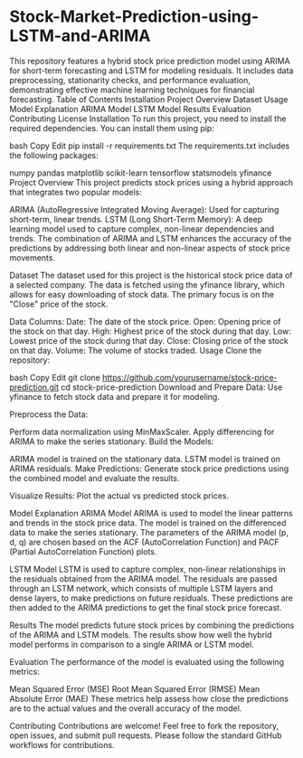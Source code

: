 # Stock-Market-Prediction-using-LSTM-and-ARIMA
This repository features a hybrid stock price prediction model using ARIMA for short-term forecasting and LSTM for modeling residuals. It includes data preprocessing, stationarity checks, and performance evaluation, demonstrating effective machine learning techniques for financial forecasting.
Table of Contents
Installation
Project Overview
Dataset
Usage
Model Explanation
ARIMA Model
LSTM Model
Results
Evaluation
Contributing
License
Installation
To run this project, you need to install the required dependencies. You can install them using pip:

bash
Copy
Edit
pip install -r requirements.txt
The requirements.txt includes the following packages:

numpy
pandas
matplotlib
scikit-learn
tensorflow
statsmodels
yfinance
Project Overview
This project predicts stock prices using a hybrid approach that integrates two popular models:

ARIMA (AutoRegressive Integrated Moving Average): Used for capturing short-term, linear trends.
LSTM (Long Short-Term Memory): A deep learning model used to capture complex, non-linear dependencies and trends.
The combination of ARIMA and LSTM enhances the accuracy of the predictions by addressing both linear and non-linear aspects of stock price movements.

Dataset
The dataset used for this project is the historical stock price data of a selected company. The data is fetched using the yfinance library, which allows for easy downloading of stock data. The primary focus is on the "Close" price of the stock.

Data Columns:
Date: The date of the stock price.
Open: Opening price of the stock on that day.
High: Highest price of the stock during that day.
Low: Lowest price of the stock during that day.
Close: Closing price of the stock on that day.
Volume: The volume of stocks traded.
Usage
Clone the repository:

bash
Copy
Edit
git clone https://github.com/yourusername/stock-price-prediction.git
cd stock-price-prediction
Download and Prepare Data: Use yfinance to fetch stock data and prepare it for modeling.

Preprocess the Data:

Perform data normalization using MinMaxScaler.
Apply differencing for ARIMA to make the series stationary.
Build the Models:

ARIMA model is trained on the stationary data.
LSTM model is trained on ARIMA residuals.
Make Predictions: Generate stock price predictions using the combined model and evaluate the results.

Visualize Results: Plot the actual vs predicted stock prices.

Model Explanation
ARIMA Model
ARIMA is used to model the linear patterns and trends in the stock price data. The model is trained on the differenced data to make the series stationary. The parameters of the ARIMA model (p, d, q) are chosen based on the ACF (AutoCorrelation Function) and PACF (Partial AutoCorrelation Function) plots.

LSTM Model
LSTM is used to capture complex, non-linear relationships in the residuals obtained from the ARIMA model. The residuals are passed through an LSTM network, which consists of multiple LSTM layers and dense layers, to make predictions on future residuals. These predictions are then added to the ARIMA predictions to get the final stock price forecast.

Results
The model predicts future stock prices by combining the predictions of the ARIMA and LSTM models. The results show how well the hybrid model performs in comparison to a single ARIMA or LSTM model.

Evaluation
The performance of the model is evaluated using the following metrics:

Mean Squared Error (MSE)
Root Mean Squared Error (RMSE)
Mean Absolute Error (MAE)
These metrics help assess how close the predictions are to the actual values and the overall accuracy of the model.

Contributing
Contributions are welcome! Feel free to fork the repository, open issues, and submit pull requests. Please follow the standard GitHub workflows for contributions.

